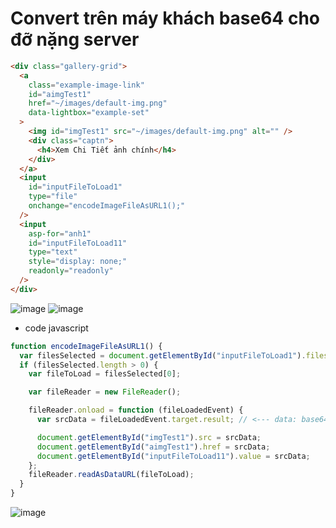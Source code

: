 # Convert trên máy khách base64 cho đỡ nặng server

```html
<div class="gallery-grid">
  <a
    class="example-image-link"
    id="aimgTest1"
    href="~/images/default-img.png"
    data-lightbox="example-set"
  >
    <img id="imgTest1" src="~/images/default-img.png" alt="" />
    <div class="captn">
      <h4>Xem Chi Tiết ảnh chính</h4>
    </div>
  </a>
  <input
    id="inputFileToLoad1"
    type="file"
    onchange="encodeImageFileAsURL1();"
  />
  <input
    asp-for="anh1"
    id="inputFileToLoad11"
    type="text"
    style="display: none;"
    readonly="readonly"
  />
</div>
```

![image](https://user-images.githubusercontent.com/63473793/89135379-484b8000-d557-11ea-87fd-1743a8c1dae6.png)
![image](https://user-images.githubusercontent.com/63473793/89135397-7204a700-d557-11ea-86e3-b20e586f9431.png)

- code javascript

```javascript
function encodeImageFileAsURL1() {
  var filesSelected = document.getElementById("inputFileToLoad1").files;
  if (filesSelected.length > 0) {
    var fileToLoad = filesSelected[0];

    var fileReader = new FileReader();

    fileReader.onload = function (fileLoadedEvent) {
      var srcData = fileLoadedEvent.target.result; // <--- data: base64

      document.getElementById("imgTest1").src = srcData;
      document.getElementById("aimgTest1").href = srcData;
      document.getElementById("inputFileToLoad11").value = srcData;
    };
    fileReader.readAsDataURL(fileToLoad);
  }
}
```

![image](https://user-images.githubusercontent.com/63473793/89135408-8ea0df00-d557-11ea-8272-3dd3413d76b3.png)
